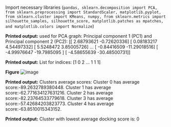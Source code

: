 Import necessary libraries (`pandas, sklearn.decomposition import PCA, from sklearn.preprocessing import StandardScaler, matplotlib.pyplot, from sklearn.cluster import KMeans, numpy, from sklearn.metrics import silhouette_samples, silhouette_score, matplotlib.patches as mpatches, and matplotlib.colors import Normalize`)

**Printed output:** used for PCA graph:
Principal component 1 (PC1) and Principal component 2 (PC2):
[[  2.68793621  -0.72620336]
 [  0.08183217   4.54497332]
 [  5.5248472    3.85005726]
 ...
 [ -0.84416509 -11.29018516]
 [ -4.99976647 -19.7985095 ]
 [ -4.58655639 -30.48500731]]

**Printed output:**
List for indices:
[1 0 2 ... 1 1 1]

**Figure**
![image](https://github.com/user-attachments/assets/876bb046-73a2-4d65-8d59-1a839b967b0d)

**Printed output:**
Clusters average scores:
Cluster 0 has average score:-89.2632789380448.
Cluster 1 has average score:-62.771634127631216.
Cluster 2 has average score:-82.23764533779618.
Cluster 3 has average score:-57.42684203823773.
Cluster 4 has average score:-63.8510015343152.

**Printed output:**
Cluster with lowest average docking score is: 0
